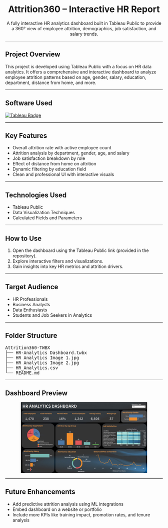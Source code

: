 <h1 align="center">Attrition360 – Interactive HR Report</h1>

<p align="center">
A fully interactive HR analytics dashboard built in Tableau Public to provide a 360° view of employee attrition, demographics, job satisfaction, and salary trends.
</p>

<hr>

<h2>Project Overview</h2>

<p>
This project is developed using Tableau Public with a focus on HR data analytics. It offers a comprehensive and interactive dashboard to analyze employee attrition patterns based on age, gender, salary, education, department, distance from home, and more.
</p>

<hr>

<h2>Software Used</h2>
<p align="left">
  <a href="https://www.tableau.com/">
    <img src="https://img.shields.io/badge/Tableau-3C4E6C?style=for-the-badge&logo=tableau&logoColor=white" alt="Tableau Badge"/>
  </a>
</p>

<hr>

<h2>Key Features</h2>
<ul>
  <li>Overall attrition rate with active employee count</li>
  <li>Attrition analysis by department, gender, age, and salary</li>
  <li>Job satisfaction breakdown by role</li>
  <li>Effect of distance from home on attrition</li>
  <li>Dynamic filtering by education field</li>
  <li>Clean and professional UI with interactive visuals</li>
</ul>

<hr>

<h2>Technologies Used</h2>
<ul>
  <li>Tableau Public</li>
  <li>Data Visualization Techniques</li>
  <li>Calculated Fields and Parameters</li>
</ul>

<hr>

<h2>How to Use</h2>
<ol>
  <li>Open the dashboard using the Tableau Public link (provided in the repository).</li>
  <li>Explore interactive filters and visualizations.</li>
  <li>Gain insights into key HR metrics and attrition drivers.</li>
</ol>

<hr>

<h2>Target Audience</h2>
<ul>
  <li>HR Professionals</li>
  <li>Business Analysts</li>
  <li>Data Enthusiasts</li>
  <li>Students and Job Seekers in Analytics</li>
</ul>

<hr>

<h2>Folder Structure</h2>

<pre>
Attrition360-TWBX
├── HR-Analytics Dashboard.twbx
├── HR Analytics Image 1.jpg
├── HR Analytics Image 2.jpg
├── HR_Analytics.csv 
└── README.md
</pre>

<hr>

<h2>Dashboard Preview</h2>

<p align="center">
  <img src="HR Analytics Image 1.jpg" alt="HR Analytics Dashboard Preview" width="80%">
</p>

<hr>

<h2>Future Enhancements</h2>
<ul>
  <li>Add predictive attrition analysis using ML integrations</li>
  <li>Embed dashboard on a website or portfolio</li>
  <li>Include more KPIs like training impact, promotion rates, and tenure analysis</li>
</ul>
